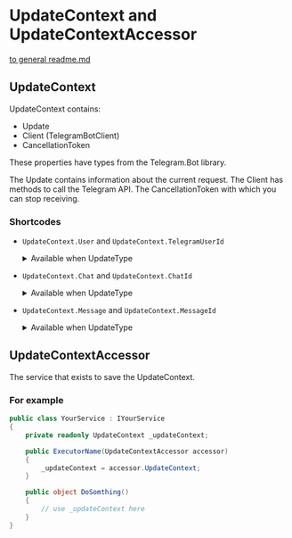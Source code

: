 # UpdateContext and UpdateContextAccessor
[to general readme.md](README.md)
 
## UpdateContext
UpdateContext contains:
- Update
- Client (TelegramBotClient)
- CancellationToken

These properties have types from the Telegram.Bot library.

The Update contains information about the current request.
The Client has methods to call the Telegram API.
The CancellationToken with which you can stop receiving.
  
### Shortcodes
- ```UpdateContext.User``` and ```UpdateContext.TelegramUserId```
  <details><summary>Available when UpdateType</summary>
  <br>
    
  - Message
  - CallbackQuery
  - EditedMessage
  - ChannelPost
  - EditedChannelPost
  - InlineQuery
  - PollAnswer
  - PreCheckoutQuery
  - ShippingQuery
  - ChatJoinRequest
  - ChatMember
  - MyChatMember
  <br>
  
  > ***The sender, empty if messages are sent to the channels***
    <br>
</details>
  
- ```UpdateContext.Chat``` and ```UpdateContext.ChatId```
  <details><summary>Available when UpdateType</summary>
  
    <br>

  - Message
  - CallbackQuery
  - EditedMessage
  - ChannelPost
  - EditedChannelPost
  - ChatJoinRequest
  - ChatMember
  - MyChatMember
  
  <br>
  
  > ***For UpdateType.CallbackQuery, the message content and message date will not be available if the message is too old***
    <br>
</details>

- ```UpdateContext.Message``` and ```UpdateContext.MessageId```
  <details><summary>Available when UpdateType</summary>
    
    <br>
    
  - Message
  - CallbackQuery
  - EditedMessage
  - ChannelPost
  - EditedChannelPost
  <br>
  
   > ***For UpdateType.CallbackQuery, the message content and message date will not be available if the message is too old***
  <br>
  </details>

## UpdateContextAccessor
The service that exists to save the UpdateContext. 

### For example
```cs
public class YourService : IYourService
{
    private readonly UpdateContext _updateContext;

    public ExecutorName(UpdateContextAccessor accessor)
    {
        _updateContext = accessor.UpdateContext;
    }

    public object DoSomthing()
    {
        // use _updateContext here
    }
}
```
